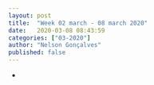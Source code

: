 ```yaml
---
layout: post
title:  "Week 02 march - 08 march 2020"
date:   2020-03-08 08:43:59
categories: ["03-2020"]
author: "Nelson Gonçalves"
published: false
---
```


* 

